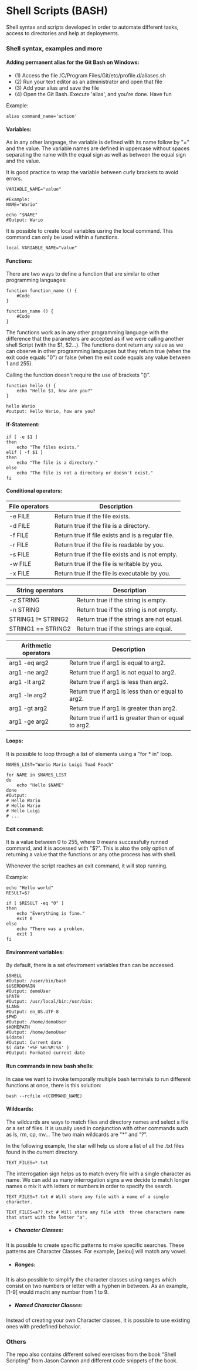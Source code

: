 # Shell Scripts (BASH)

Shell syntax and scripts developed in order to automate different tasks, access to directories and help at deployments.

### Shell syntax, examples and more

#### Adding permanent alias for the Git Bash on Windows:

- (1) Access the file /C/Program Files/Git/etc/profile.d/aliases.sh
- (2) Run your text editor as an administrator and open that file
- (3) Add your alias and save the file
- (4) Open the Git Bash. Execute 'alias', and you're done. Have fun

Example:

``` shell
alias command_name='action'
```

#### Variables:

As in any other langeage, the variable is defined with its name follow by "=" and the value. The variable names are defined in uppercase without spaces separating the name with the equal sign as well as between the equal sign and the value.

It is good practice to wrap the variable between curly brackets to avoid errors.

```shell
VARIABLE_NAME="value"

#Example:
NAME="Wario"

echo "$NAME"
#Output: Wario
```

It is possible to create local variables usring the local command. This command can only be used within a functions.

```shell
local VARIABLE_NAME="value"
```

#### Functions:

There are two ways to define a function that are similar to other programming languages:

```shell
function function_name () {
    #Code
}

function_name () {
    #Code
}
```

The functions work as in any other programming language with the difference that the parameters are accepted as if we were calling another shell Script (with the $1, $2...). The functions dont return any value as we can observe in other programming languages but they return true (when the exit code equals "0") or false (when the exit code equals any value between 1 and 255).

Calling the function doesn't require the use of brackets "()".

```shell
function hello () {
    echo "Hello $1, how are you?"
}

hello Wario
#output: Hello Wario, how are you?
```

#### If-Statement:

```shell
if [ -e $1 ]
then
    echo "The files exists."
elif [ -f $1 ]
then
    echo "The file is a directory."
else
    echo "The file is not a directory or doesn't exist."
fi
```

#### Conditional operators:

|File operators|Description|
|---|---|
|-e FILE|Return true if the file exists.|
|-d FILE|Return true if the file is a directory.|
|-f FILE|Return true if file exists and is a regular file.|
|-r FILE|Return true if the file is readable by you.|
|-s FILE|Return true if the file exists and is not empty.|
|-w FILE|Return true if the file is writable by you.|
|-x FILE|Return true if the file is executable by you.|

|String operators|Description|
|---|---|
|-z STRING|Return true if the string is empty.|
|-n STRING|Return true if the string is not empty.|
|STRING1 != STRING2|Return true if the strings are not equal.|
|STRING1 == STRING2|Return true if the strings are equal.|

|Arithmetic operators|Description|
|---|---|
|arg1 -eq arg2|Return true if arg1 is equal to arg2.|
|arg1 -ne arg2|Return true if arg1 is not equal to arg2.|
|arg1 -lt arg2|Return true if arg1 is less than arg2.|
|arg1 -le arg2|Return true if arg1 is less than or equal to arg2.|
|arg1 -gt arg2|Return true if arg1 is greater than arg2.|
|arg1 -ge arg2|Return true if art1 is greater than or equal to arg2.|

#### Loops:

It is possible to loop through a list of elements using a "for * in" loop.

```shell
NAMES_LIST="Wario Mario Luigi Toad Peach"

for NAME in $NAMES_LIST
do
    echo "Hello $NAME"
done
#Output:
# Hello Wario
# Hello Mario
# Hello Luigi
# ...
```

#### Exit command:

It is a value between 0 to 255, where 0 means successfully runned command, and it is accessed with "$?". This is also the only option of returning a value that the functions or any othe process has with shell.

Whenever the script reaches an exit command, it will stop running.

Example:

```shell
echo "Hello world"
RESULT=$?

if [ $RESULT -eq "0" ]
then
    echo "Everything is fine."
    exit 0
else
    echo "There was a problem.
    exit 1
fi
```

#### Environment variables:

By default, there is a set ofeviroment variables than can be accessed.

```shell
$SHELL
#Output: /user/bin/bash
$USERDOMAIN
#Output: demoUser
$PATH
#Output: /usr/local/bin:/usr/bin:
$LANG
#Output: en_US.UTF-8
$PWD
#Output: /home/demoUser
$HOMEPATH
#Output: /home/demoUser
$(date)
#Output: Current date
$( date '+%F_%H:%M:%S' )
#Output: Formated current date
```

#### Run commands in new bash shells:

In case we want to invoke temporally multiple bash terminals to run different functions at once, there is this solution:

```shell
bash --rcfile <(COMMAND_NAME)
```

#### Wildcards:

The wildcards are ways to match files and directory names and select a file or a set of files. It is usually used in conjunction with other commands such as ls, rm, cp, mv... The two main wildcards are "*" and "?".

In the following example, the star will help us store a list of all the .txt files found in the current directory.
```shell
TEXT_FILES=*.txt
```

The interrogation sign helps us to match every file with a single character as name. We can add as many interrogation signs a we decide to match longer names o mix it with letters or numbers in order to specify the search.
```shell
TEXT_FILES=?.txt # Will store any file with a name of a single character.

TEXT_FILES=a??.txt # Will store any file with  three characters name that start with the letter "a".
```

- ##### Character Classes:

It is possible to create specific patterns to make specific searches. These patterns are Character Classes. For example, [aeiou] will match any vowel.

<!-- ```shell

``` -->

- ##### Ranges:

It is also possible to simplify the character classes using ranges which consist on two numbers or letter with a hyphen in between. As an example, [1-9] would macht any number from 1 to 9.

- ##### Named Character Classes:

Instead of creating your own Character classes, it is possible to use existing ones with predefined behavior.

### Others

The repo also contains different solved exercises from the book “Shell Scripting” from Jason Cannon and different code snippets of the book.